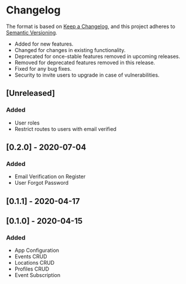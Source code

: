 # Changelog

The format is based on [Keep a Changelog](https://keepachangelog.com/en/1.0.0/),
and this project adheres to [Semantic Versioning](https://semver.org/spec/v2.0.0.html).

-   Added for new features.
-   Changed for changes in existing functionality.
-   Deprecated for once-stable features removed in upcoming releases.
-   Removed for deprecated features removed in this release.
-   Fixed for any bug fixes.
-   Security to invite users to upgrade in case of vulnerabilities.

## [Unreleased]

### Added

-   User roles
-   Restrict routes to users with email verified

## [0.2.0] - 2020-07-04

### Added

-   Email Verification on Register
-   User Forgot Password

## [0.1.1] - 2020-04-17

## [0.1.0] - 2020-04-15

### Added

-   App Configuration
-   Events CRUD
-   Locations CRUD
-   Profiles CRUD
-   Event Subscription
